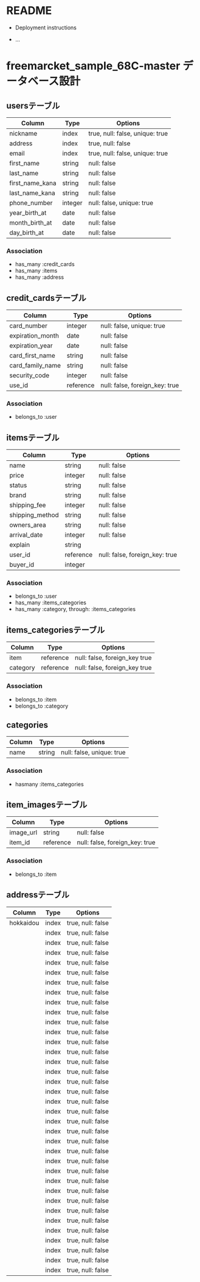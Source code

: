 # README
* Deployment instructions

* ...
# freemarcket_sample_68C-master データベース設計
## usersテーブル
|Column|Type|Options|
|------|----|-------|
|nickname|index|true, null: false, unique: true|
|address|index|true, null: false|
|email|index|true, null: false, unique: true|
|first_name|string|null: false|
|last_name|string|null: false|
|first_name_kana|string|null: false|
|last_name_kana|string|null: false|
|phone_number|integer|null: false, unique: true|
|year_birth_at|date|null: false|
|month_birth_at|date|null: false|
|day_birth_at|date|null: false|
### Association
- has_many :credit_cards
- has_many :items
- has_many :address

## credit_cardsテーブル
|Column|Type|Options|
|------|----|-------|
|card_number|integer|null: false, unique: true|
|expiration_month|date|null: false|
|expiration_year|date|null: false|
|card_first_name|string|null: false|
|card_family_name|string|null: false|
|security_code|integer|null: false|
|use_id|reference|null: false, foreign_key: true|
### Association
- belongs_to :user

## itemsテーブル
|Column|Type|Options|
|------|----|-------|
|name|string|null: false|
|price|integer|null: false|
|status|string|null: false|
|brand|string|null: false|
|shipping_fee|integer|null: false|
|shipping_method|string|null: false|
|owners_area|string|null: false|
|arrival_date|integer|null: false|
|explain|string||
|user_id|reference|null: false, foreign_key: true|
|buyer_id|integer||
### Association
- belongs_to :user
- has_many :items_categories
- has_many :category, through: :items_categories

## items_categoriesテーブル
|Column|Type|Options|
|------|----|-------|
|item|reference|null: false, foreign_key true|
|category|reference|null: false, foreign_key true|
### Association
- belongs_to :item
- belongs_to :category

## categories
|Column|Type|Options|
|------|----|-------|
|name|string|null: false, unique: true|
### Association
- hasmany :items_categories

## item_imagesテーブル
|Column|Type|Options|
|------|----|-------|
|image_url|string|null: false|
|item_id|reference|null: false, foreign_key: true|
### Association
- belongs_to :item

## addressテーブル
|Column|Type|Options|
|------|----|-------|
|hokkaidou|index|true, null: false|
||index|true, null: false|
||index|true, null: false|
||index|true, null: false|
||index|true, null: false|
||index|true, null: false|
||index|true, null: false|
||index|true, null: false|
||index|true, null: false|
||index|true, null: false|
||index|true, null: false|
||index|true, null: false|
||index|true, null: false|
||index|true, null: false|
||index|true, null: false|
||index|true, null: false|
||index|true, null: false|
||index|true, null: false|
||index|true, null: false|
||index|true, null: false|
||index|true, null: false|
||index|true, null: false|
||index|true, null: false|
||index|true, null: false|
||index|true, null: false|
||index|true, null: false|
||index|true, null: false|
||index|true, null: false|
||index|true, null: false|
||index|true, null: false|
||index|true, null: false|
||index|true, null: false|
||index|true, null: false|
||index|true, null: false|
||index|true, null: false|
||index|true, null: false|